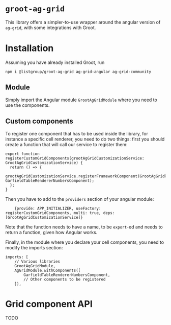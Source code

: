 # `groot-ag-grid`

This library offers a simpler-to-use wrapper around the angular version of `ag-grid`,
with some integrations with Groot.

# Installation

Assuming you have already installed Groot, run

```
npm i @listgroup/groot-ag-grid ag-grid-angular ag-grid-community
``` 

## Module

Simply import the Angular module `GrootAgGridModule` where you need to use
the components.

## Custom components

To register one component that has to be used inside the library, for instance a specific cell renderer,
you need to do two things: first you should create a function that will call our service to register
them:

```
export function registerCustomGridComponents(grootAgGridCustomizationService: GrootAgGridCustomizationService) {
  return () => {
    grootAgGridCustomizationService.registerFrameworkComponent(GrootAgGridRenderer.numbers, GarfieldTableRendererNumbersComponent);
  };
}
```

Then you have to add to the `providers` section of your angular module:

```
    {provide: APP_INITIALIZER, useFactory: registerCustomGridComponents, multi: true, deps: [GrootAgGridCustomizationService]}
```

Note that the function needs to have a name, to be `export`-ed and needs to return a function, given how Angular works.

Finally, in the module where you declare your cell components, you need to modify the imports section:

```
imports: [
    // Various libraries
    GrootAgGridModule,
    AgGridModule.withComponents([
        GarfieldTableRendererNumbersComponent,
        // Other components to be registered
    ]),
```

# Grid component API

TODO 
